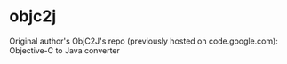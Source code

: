 # objc2j
Original author's ObjC2J's repo (previously hosted on code.google.com): Objective-C to Java converter 
